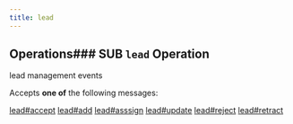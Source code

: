 ```yaml
---
title: lead
---
```

## Operations### SUB `lead` Operation

lead management events

Accepts **one of** the following messages:

[lead#accept](message/lead.accept)
[lead#add](message/lead.add)
[lead#asssign](message/lead.asssign)
[lead#update](message/lead.update)
[lead#reject](message/lead.reject)
[lead#retract](message/lead.retract)



